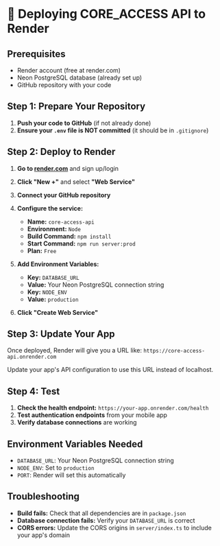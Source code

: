 # 🚀 Deploying CORE_ACCESS API to Render

## Prerequisites

- Render account (free at render.com)
- Neon PostgreSQL database (already set up)
- GitHub repository with your code

## Step 1: Prepare Your Repository

1. **Push your code to GitHub** (if not already done)
2. **Ensure your `.env` file is NOT committed** (it should be in `.gitignore`)

## Step 2: Deploy to Render

1. **Go to [render.com](https://render.com)** and sign up/login
2. **Click "New +"** and select **"Web Service"**
3. **Connect your GitHub repository**
4. **Configure the service:**
   - **Name:** `core-access-api`
   - **Environment:** `Node`
   - **Build Command:** `npm install`
   - **Start Command:** `npm run server:prod`
   - **Plan:** `Free`

5. **Add Environment Variables:**
   - **Key:** `DATABASE_URL`
   - **Value:** Your Neon PostgreSQL connection string
   - **Key:** `NODE_ENV`
   - **Value:** `production`

6. **Click "Create Web Service"**

## Step 3: Update Your App

Once deployed, Render will give you a URL like: `https://core-access-api.onrender.com`

Update your app's API configuration to use this URL instead of localhost.

## Step 4: Test

1. **Check the health endpoint:** `https://your-app.onrender.com/health`
2. **Test authentication endpoints** from your mobile app
3. **Verify database connections** are working

## Environment Variables Needed

- `DATABASE_URL`: Your Neon PostgreSQL connection string
- `NODE_ENV`: Set to `production`
- `PORT`: Render will set this automatically

## Troubleshooting

- **Build fails:** Check that all dependencies are in `package.json`
- **Database connection fails:** Verify your `DATABASE_URL` is correct
- **CORS errors:** Update the CORS origins in `server/index.ts` to include your app's domain
